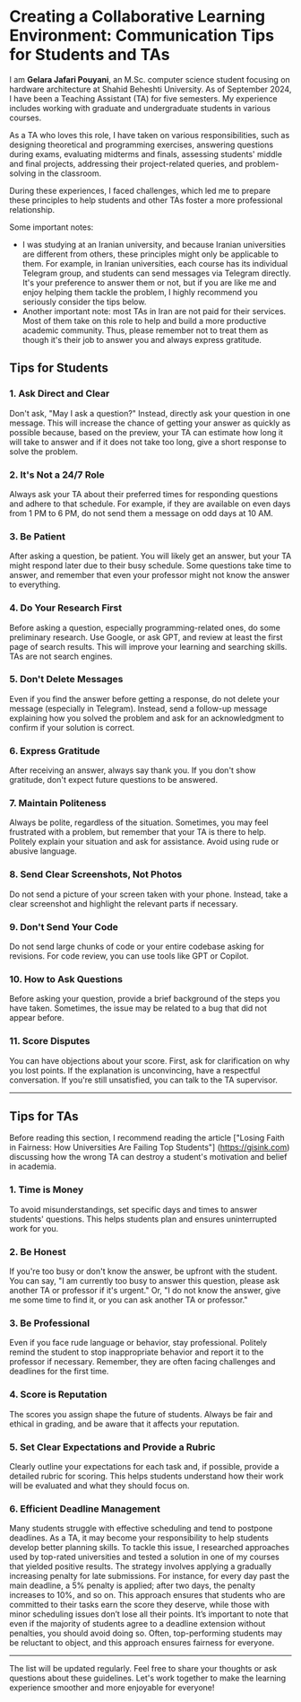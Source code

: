 # Creating a Collaborative Learning Environment: Communication Tips for Students and TAs

I am **Gelara Jafari Pouyani**, an M.Sc. computer science student focusing on hardware architecture at Shahid Beheshti University. As of September 2024, I have been a Teaching Assistant (TA) for five semesters. My experience includes working with graduate and undergraduate students in various courses.

As a TA who loves this role, I have taken on various responsibilities, such as designing theoretical and programming exercises, answering questions during exams, evaluating midterms and finals, assessing students' middle and final projects, addressing their project-related queries, and problem-solving in the classroom.

During these experiences, I faced challenges, which led me to prepare these principles to help students and other TAs foster a more professional relationship.

Some important notes:
- I was studying at an Iranian university, and because Iranian universities are different from others, these principles might only be applicable to them. For example, in Iranian universities, each course has its individual Telegram group, and students can send messages via Telegram directly. It's your preference to answer them or not, but if you are like me and enjoy helping them tackle the problem, I highly recommend you seriously consider the tips below.
- Another important note: most TAs in Iran are not paid for their services. Most of them take on this role to help and build a more productive academic community. Thus, please remember not to treat them as though it's their job to answer you and always express gratitude.

## Tips for Students

### 1. Ask Direct and Clear
Don't ask, "May I ask a question?" Instead, directly ask your question in one message. This will increase the chance of getting your answer as quickly as possible because, based on the preview, your TA can estimate how long it will take to answer and if it does not take too long, give a short response to solve the problem.

### 2. It's Not a 24/7 Role
Always ask your TA about their preferred times for responding questions and adhere to that schedule. For example, if they are available on even days from 1 PM to 6 PM, do not send them a message on odd days at 10 AM.

### 3. Be Patient
After asking a question, be patient. You will likely get an answer, but your TA might respond later due to their busy schedule. Some questions take time to answer, and remember that even your professor might not know the answer to everything.

### 4. Do Your Research First
Before asking a question, especially programming-related ones, do some preliminary research. Use Google, or ask GPT, and review at least the first page of search results. This will improve your learning and searching skills. TAs are not search engines.

### 5. Don't Delete Messages
Even if you find the answer before getting a response, do not delete your message (especially in Telegram). Instead, send a follow-up message explaining how you solved the problem and ask for an acknowledgment to confirm if your solution is correct.

### 6. Express Gratitude
After receiving an answer, always say thank you. If you don't show gratitude, don't expect future questions to be answered.

### 7. Maintain Politeness
Always be polite, regardless of the situation. Sometimes, you may feel frustrated with a problem, but remember that your TA is there to help. Politely explain your situation and ask for assistance. Avoid using rude or abusive language.

### 8. Send Clear Screenshots, Not Photos
Do not send a picture of your screen taken with your phone. Instead, take a clear screenshot and highlight the relevant parts if necessary.

### 9. Don't Send Your Code
Do not send large chunks of code or your entire codebase asking for revisions. For code review, you can use tools like GPT or Copilot.

### 10. How to Ask Questions
Before asking your question, provide a brief background of the steps you have taken. Sometimes, the issue may be related to a bug that did not appear before.

### 11. Score Disputes
You can have objections about your score. First, ask for clarification on why you lost points. If the explanation is unconvincing, have a respectful conversation. If you're still unsatisfied, you can talk to the TA supervisor.

---

## Tips for TAs

Before reading this section, I recommend reading the article ["Losing Faith in Fairness: How Universities Are Failing Top Students"] (https://gisink.com) discussing how the wrong TA can destroy a student's motivation and belief in academia.

### 1. Time is Money
To avoid misunderstandings, set specific days and times to answer students' questions. This helps students plan and ensures uninterrupted work for you.

### 2. Be Honest
If you're too busy or don't know the answer, be upfront with the student. You can say, "I am currently too busy to answer this question, please ask another TA or professor if it's urgent." Or, "I do not know the answer, give me some time to find it, or you can ask another TA or professor."

### 3. Be Professional
Even if you face rude language or behavior, stay professional. Politely remind the student to stop inappropriate behavior and report it to the professor if necessary. Remember, they are often facing challenges and deadlines for the first time.

### 4. Score is Reputation
The scores you assign shape the future of students. Always be fair and ethical in grading, and be aware that it affects your reputation.

### 5. Set Clear Expectations and Provide a Rubric
Clearly outline your expectations for each task and, if possible, provide a detailed rubric for scoring. This helps students understand how their work will be evaluated and what they should focus on.

### 6. Efficient Deadline Management
Many students struggle with effective scheduling and tend to postpone deadlines. As a TA, it may become your responsibility to help students develop better planning skills. To tackle this issue, I researched approaches used by top-rated universities and tested a solution in one of my courses that yielded positive results.
The strategy involves applying a gradually increasing penalty for late submissions. For instance, for every day past the main deadline, a 5% penalty is applied; after two days, the penalty increases to 10%, and so on. This approach ensures that students who are committed to their tasks earn the score they deserve, while those with minor scheduling issues don’t lose all their points.
It’s important to note that even if the majority of students agree to a deadline extension without penalties, you should avoid doing so. Often, top-performing students may be reluctant to object, and this approach ensures fairness for everyone.

---

The list will be updated regularly. Feel free to share your thoughts or ask questions about these guidelines. Let's work together to make the learning experience smoother and more enjoyable for everyone!
